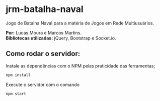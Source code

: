 # jrm-batalha-naval
Jogo de Batalha Naval para a matéria de Jogos em Rede Multiusuários.

**Por:** Lucas Moura e Marcos Martins.<br>
**Bibliotecas utilizadas:** jQuery, Bootstrap e Socket.io.

## Como rodar o servidor:
Instale as dependências com o NPM pelas praticidade das ferramentas;
```sh
npm install
```

Execute o servidor com o comando
```sh
npm start
```